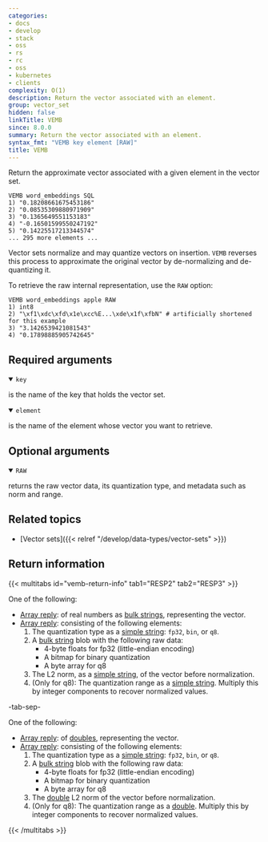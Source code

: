 ```yaml
---
categories:
- docs
- develop
- stack
- oss
- rs
- rc
- oss
- kubernetes
- clients
complexity: O(1)
description: Return the vector associated with an element.
group: vector_set
hidden: false
linkTitle: VEMB
since: 8.0.0
summary: Return the vector associated with an element.
syntax_fmt: "VEMB key element [RAW]"
title: VEMB
---
```


Return the approximate vector associated with a given element in the vector set.

```shell
VEMB word_embeddings SQL
1) "0.18208661675453186"
2) "0.08535309880971909"
3) "0.1365649551153183"
4) "-0.16501599550247192"
5) "0.14225517213344574"
... 295 more elements ...
```

Vector sets normalize and may quantize vectors on insertion. `VEMB` reverses this process to approximate the original vector by de-normalizing and de-quantizing it.

To retrieve the raw internal representation, use the `RAW` option:

```shell
VEMB word_embeddings apple RAW
1) int8
2) "\xf1\xdc\xfd\x1e\xcc%E...\xde\x1f\xfbN" # artificially shortened for this example
3) "3.1426539421081543"
4) "0.17898885905742645"
```

## Required arguments

<details open>
<summary><code>key</code></summary>

is the name of the key that holds the vector set.
</details>

<details open>
<summary><code>element</code></summary>

is the name of the element whose vector you want to retrieve.
</details>

## Optional arguments

<details open>
<summary><code>RAW</code></summary>

returns the raw vector data, its quantization type, and metadata such as norm and range.
</details>

## Related topics

- [Vector sets]({{< relref "/develop/data-types/vector-sets" >}})

## Return information

{{< multitabs id="vemb-return-info" 
    tab1="RESP2" 
    tab2="RESP3" >}}

One of the following:
* [Array reply](../../develop/reference/protocol-spec#arrays): of real numbers as [bulk strings](../../develop/reference/protocol-spec#bulk-strings), representing the vector.
* [Array reply](../../develop/reference/protocol-spec#arrays): consisting of the following elements:
    1. The quantization type as a [simple string](../../develop/reference/protocol-spec#simple-strings): `fp32`, `bin`, or `q8`.
    1. A [bulk string](../../develop/reference/protocol-spec#bulk-strings) blob with the following raw data:
        * 4-byte floats for fp32 (little-endian encoding)
        * A bitmap for binary quantization
        * A byte array for q8
    1. The L2 norm, as a [simple string](../../develop/reference/protocol-spec#simple-strings), of the vector before normalization.
    1. (Only for q8): The quantization range as a [simple string](../../develop/reference/protocol-spec#simple-strings). Multiply this by integer components to recover normalized values.

-tab-sep-

One of the following:
* [Array reply](../../develop/reference/protocol-spec#arrays): of [doubles](../../develop/reference/protocol-spec#doubles), representing the vector.
* [Array reply](../../develop/reference/protocol-spec#arrays): consisting of the following elements:
    1. The quantization type as a [simple string](../../develop/reference/protocol-spec#simple-strings): `fp32`, `bin`, or `q8`.
    1. A [bulk string](../../develop/reference/protocol-spec#bulk-strings) blob with the following raw data:
        * 4-byte floats for fp32 (little-endian encoding)
        * A bitmap for binary quantization
        * A byte array for q8
    1. The [double](../../develop/reference/protocol-spec#doubles) L2 norm of the vector before normalization.
    1. (Only for q8): The quantization range as a [double](../../develop/reference/protocol-spec#doubles). Multiply this by integer components to recover normalized values.

{{< /multitabs >}}
